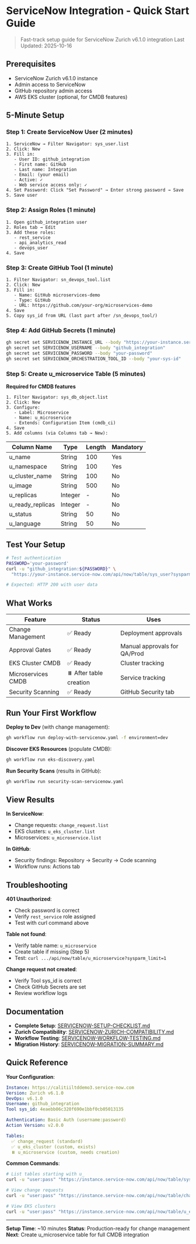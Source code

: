 # ServiceNow Integration - Quick Start Guide

> Fast-track setup guide for ServiceNow Zurich v6.1.0 integration
> Last Updated: 2025-10-16

## Prerequisites

- ServiceNow Zurich v6.1.0 instance
- Admin access to ServiceNow
- GitHub repository admin access
- AWS EKS cluster (optional, for CMDB features)

## 5-Minute Setup

### Step 1: Create ServiceNow User (2 minutes)

```
1. ServiceNow → Filter Navigator: sys_user.list
2. Click: New
3. Fill in:
   - User ID: github_integration
   - First name: GitHub
   - Last name: Integration
   - Email: (your email)
   - Active: ✓
   - Web service access only: ✓
4. Set Password: Click "Set Password" → Enter strong password → Save
5. Save user
```

### Step 2: Assign Roles (1 minute)

```
1. Open github_integration user
2. Roles tab → Edit
3. Add these roles:
   - rest_service
   - api_analytics_read
   - devops_user
4. Save
```

### Step 3: Create GitHub Tool (1 minute)

```
1. Filter Navigator: sn_devops_tool.list
2. Click: New
3. Fill in:
   - Name: GitHub microservices-demo
   - Type: GitHub
   - URL: https://github.com/your-org/microservices-demo
4. Save
5. Copy sys_id from URL (last part after /sn_devops_tool/)
```

### Step 4: Add GitHub Secrets (1 minute)

```bash
gh secret set SERVICENOW_INSTANCE_URL --body "https://your-instance.service-now.com"
gh secret set SERVICENOW_USERNAME --body "github_integration"
gh secret set SERVICENOW_PASSWORD --body "your-password"
gh secret set SERVICENOW_ORCHESTRATION_TOOL_ID --body "your-sys-id"
```

### Step 5: Create u_microservice Table (5 minutes)

**Required for CMDB features**

```
1. Filter Navigator: sys_db_object.list
2. Click: New
3. Configure:
   - Label: Microservice
   - Name: u_microservice
   - Extends: Configuration Item (cmdb_ci)
4. Save
5. Add columns (via Columns tab → New):
```

| Column Name | Type | Length | Mandatory |
|-------------|------|--------|-----------|
| u_name | String | 100 | Yes |
| u_namespace | String | 100 | Yes |
| u_cluster_name | String | 100 | No |
| u_image | String | 500 | No |
| u_replicas | Integer | - | No |
| u_ready_replicas | Integer | - | No |
| u_status | String | 50 | No |
| u_language | String | 50 | No |

## Test Your Setup

```bash
# Test authentication
PASSWORD='your-password'
curl -u "github_integration:${PASSWORD}" \
  "https://your-instance.service-now.com/api/now/table/sys_user?sysparm_limit=1"

# Expected: HTTP 200 with user data
```

## What Works

| Feature | Status | Uses |
|---------|--------|------|
| Change Management | ✅ Ready | Deployment approvals |
| Approval Gates | ✅ Ready | Manual approvals for QA/Prod |
| EKS Cluster CMDB | ✅ Ready | Cluster tracking |
| Microservices CMDB | ⏸️ After table creation | Service tracking |
| Security Scanning | ✅ Ready | GitHub Security tab |

## Run Your First Workflow

**Deploy to Dev** (with change management):
```bash
gh workflow run deploy-with-servicenow.yaml -f environment=dev
```

**Discover EKS Resources** (populate CMDB):
```bash
gh workflow run eks-discovery.yaml
```

**Run Security Scans** (results in GitHub):
```bash
gh workflow run security-scan-servicenow.yaml
```

## View Results

**In ServiceNow**:
- Change requests: `change_request.list`
- EKS clusters: `u_eks_cluster.list`
- Microservices: `u_microservice.list`

**In GitHub**:
- Security findings: Repository → Security → Code scanning
- Workflow runs: Actions tab

## Troubleshooting

**401 Unauthorized**:
- Check password is correct
- Verify `rest_service` role assigned
- Test with curl command above

**Table not found**:
- Verify table name: `u_microservice`
- Create table if missing (Step 5)
- Test: `curl .../api/now/table/u_microservice?sysparm_limit=1`

**Change request not created**:
- Verify Tool sys_id is correct
- Check GitHub Secrets are set
- Review workflow logs

## Documentation

- **Complete Setup**: [SERVICENOW-SETUP-CHECKLIST.md](SERVICENOW-SETUP-CHECKLIST.md)
- **Zurich Compatibility**: [SERVICENOW-ZURICH-COMPATIBILITY.md](SERVICENOW-ZURICH-COMPATIBILITY.md)
- **Workflow Testing**: [SERVICENOW-WORKFLOW-TESTING.md](SERVICENOW-WORKFLOW-TESTING.md)
- **Migration History**: [SERVICENOW-MIGRATION-SUMMARY.md](SERVICENOW-MIGRATION-SUMMARY.md)

## Quick Reference

**Your Configuration**:
```yaml
Instance: https://calitiiltddemo3.service-now.com
Version: Zurich v6.1.0
DevOps: v6.1.0
Username: github_integration
Tool sys_id: 4eaebb06c320f690e1bbf0cb05013135

Authentication: Basic Auth (username:password)
Action Version: v2.0.0

Tables:
  ✅ change_request (standard)
  ✅ u_eks_cluster (custom, exists)
  ⏸️ u_microservice (custom, needs creation)
```

**Common Commands**:
```bash
# List tables starting with u_
curl -u "user:pass" "https://instance.service-now.com/api/now/table/sys_db_object?sysparm_query=nameLIKEu_"

# View change requests
curl -u "user:pass" "https://instance.service-now.com/api/now/table/change_request?sysparm_limit=5"

# View EKS clusters
curl -u "user:pass" "https://instance.service-now.com/api/now/table/u_eks_cluster"
```

---

**Setup Time**: ~10 minutes
**Status**: Production-ready for change management
**Next**: Create u_microservice table for full CMDB integration
